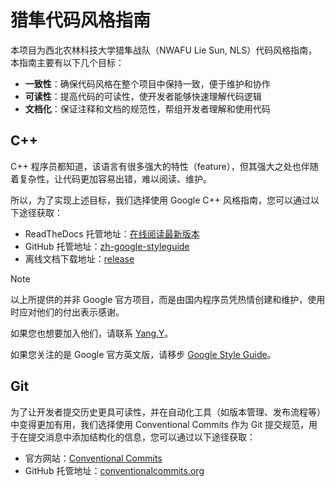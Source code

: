 # 猎隼代码风格指南

本项目为西北农林科技大学猎隼战队（NWAFU Lie Sun, NLS）代码风格指南，本指南主要有以下几个目标：

+ **一致性**：确保代码风格在整个项目中保持一致，便于维护和协作
+ **可读性**：提高代码的可读性，使开发者能够快速理解代码逻辑
+ **文档化**：保证注释和文档的规范性，帮组开发者理解和使用代码

## C++

C++ 程序员都知道，该语言有很多强大的特性（feature），但其强大之处也伴随着复杂性，让代码更加容易出错，难以阅读、维护。

所以，为了实现上述目标，我们选择使用 Google C++ 风格指南，您可以通过以下途径获取：

+ ReadTheDocs 托管地址：[在线阅读最新版本](https://zh-google-styleguide.readthedocs.io/en/latest/)
+ GitHub 托管地址：[zh-google-styleguide](https://github.com/zh-google-styleguide/zh-google-styleguide)
+ 离线文档下载地址：[release](https://github.com/zh-google-styleguide/zh-google-styleguide/releases)

> [!note] 
>
> 以上所提供的并非 Google 官方项目，而是由国内程序员凭热情创建和维护，使用时应对他们的付出表示感谢。
>
> 如果您也想要加入他们，请联系 [Yang.Y](https://github.com/yangyubo)。
>
> 如果您关注的是 Google 官方英文版，请移步 [Google Style Guide](https://github.com/google/styleguide)。

## Git

为了让开发者提交历史更具可读性，并在自动化工具（如版本管理、发布流程等）中变得更加有用，我们选择使用  Conventional Commits 作为 Git 提交规范，用于在提交消息中添加结构化的信息，您可以通过以下途径获取：

+ 官方网站：[Conventional Commits](https://www.conventionalcommits.org/zh-hans/v1.0.0/)
+ GitHub 托管地址：[conventionalcommits.org](https://github.com/conventional-commits/conventionalcommits.org)
